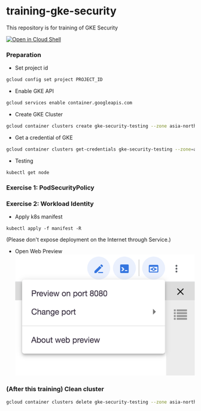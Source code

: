 # training-gke-security
This repository is for training of GKE Security

[![Open in Cloud Shell](http://gstatic.com/cloudssh/images/open-btn.png)](https://console.cloud.google.com/cloudshell/open?git_repo=https://github.com/rung/training-gke-security&page=editor&cloudshell_tutorial=README.md)

### Preparation
- Set project id
```bash
gcloud config set project PROJECT_ID
```

- Enable GKE API
```bash
gcloud services enable container.googleapis.com
```

- Create GKE Cluster
```bash
gcloud container clusters create gke-security-testing --zone asia-northeast1-a --machine-type f1-micro --num-nodes 3 --async
```

- Get a credential of GKE
```bash
gcloud container clusters get-credentials gke-security-testing --zone=asia-northeast1-a
```

- Testing
```
kubectl get node
```

### Exercise 1: PodSecurityPolicy


### Exercise 2: Workload Identity
- Apply k8s manifest
```
kubectl apply -f manifest -R
```
(Please don't expose deployment on the Internet through Service.)

- Open Web Preview
![web-view](img/web-preview.png)

### (After this training) Clean cluster
```bash
gcloud container clusters delete gke-security-testing --zone asia-northeast1-a --async
```
